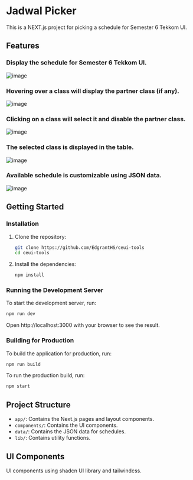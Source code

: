 # Jadwal Picker

This is a NEXT.js project for picking a schedule for Semester 6 Tekkom UI.

## Features

### Display the schedule for Semester 6 Tekkom UI.

![image](https://github.com/user-attachments/assets/78914c71-b013-494b-bb32-ff8c6f3152d0)


### Hovering over a class will display the partner class (if any).

![image](https://github.com/user-attachments/assets/8b2bb8f1-32cc-4a65-944b-67c968ef9ffe)


### Clicking on a class will select it and disable the partner class.

![image](https://github.com/user-attachments/assets/01fe86e5-dee8-4e02-9df7-84ae34c961c3)


### The selected class is displayed in the table.

![image](https://github.com/user-attachments/assets/f19b01a4-d7b5-4363-bdef-33c6958dff81)


### Available schedule is customizable using JSON data.

![image](https://github.com/user-attachments/assets/3a421be1-1d1e-4bda-90d1-6690f44155f2)


## Getting Started

### Installation

1. Clone the repository:

   ```sh
   git clone https://github.com/EdgrantHS/ceui-tools
   cd ceui-tools
   ```

2. Install the dependencies:
   ```sh
   npm install
   ```

### Running the Development Server

To start the development server, run:

```sh
npm run dev
```

Open http://localhost:3000 with your browser to see the result.

### Building for Production

To build the application for production, run:

```sh
npm run build
```

To run the production build, run:

```sh
npm start
```

## Project Structure

- `app/`: Contains the Next.js pages and layout components.
- `components/`: Contains the UI components.
- `data/`: Contains the JSON data for schedules.
- `lib/`: Contains utility functions.

## UI Components

UI components using shadcn UI library and tailwindcss.
